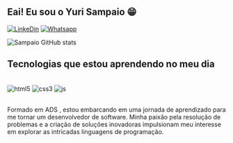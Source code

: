 
## Eai! Eu sou o Yuri Sampaio 😁

[![LinkeDin](https://img.shields.io/badge/LinkedIn-0077B5?style=for-the-badge&logo=linkedin&logoColor=white
)](https://www.linkedin.com/in/yuri-sampaio-b103781b4?utm_source=share&utm_campaign=share_via&utm_content=profile&utm_medium=ios_app)
[![Whatsapp](https://img.shields.io/badge/WhatsApp-25D366?style=for-the-badge&logo=whatsapp&logoColor=white
)](https://wa.me/13991289175)

![Sampaio GitHub stats](https://github-readme-stats.vercel.app/api?username=sampaiobgk&show_icons=true&theme=onedark)

## Tecnologias que estou aprendendo no meu dia

<div style="display: incline_block"><br/>
<img align="center" alt="html5" src="https://img.shields.io/badge/HTML5-E34F26?style=for-the-badge&logo=hmtl5&logoColor=white" />
<img align="center" alt="css3" src="https://img.shields.io/badge/CSS3-1572B6?style=for-the-badge&logo=css3&logoColor=white" />
<img align="center" alt="js" src="https://img.shields.io/badge/JavaScript-F7DF1E?style=for-the-badge&logo=javascript&logoColor=black
" />
</div><br/>

Formado em ADS , estou embarcando em uma jornada de aprendizado para me tornar um  desenvolvedor de software. Minha paixão pela resolução de problemas e a criação de soluções inovadoras impulsionam meu interesse em explorar as intricadas linguagens de programação.







